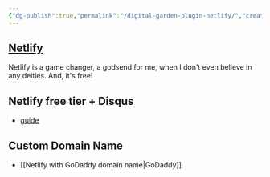 ```yaml
---
{"dg-publish":true,"permalink":"/digital-garden-plugin-netlify/","created":"","updated":""}
---
```


## [Netlify](https://www.netlify.com/)
Netlify is a game changer, a godsend for me, when I don't even believe in any deities. And, it's free!

## Netlify free tier + Disqus
- [guide](https://zapier.com/apps/disqus/integrations/netlify)

## Custom Domain Name
- [[Netlify with GoDaddy domain name\|GoDaddy]]